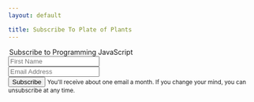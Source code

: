 ```yaml
---
layout: default

title: Subscribe To Plate of Plants
---
```


<div id="mc_embed_signup">
<form action="//programmingjs.us12.list-manage.com/subscribe/post?u=e02e506170ec88c7dd2825def&amp;id=691544088a" method="post" id="mc-embedded-subscribe-form" name="mc-embedded-subscribe-form" class="validate subscribe form" target="_blank" novalidate>
  <legend>Subscribe to Programming JavaScript</legend>
  <div class="mc-field-group">
    <input type="text" value="" name="FNAME" class="" id="mce-FNAME" placeholder="First Name">
  </div>
  <div class="mc-field-group">
    <input type="email" value="" name="EMAIL" class="required email" id="mce-EMAIL" placeholder="Email Address">
  </div>
  <div id="mce-responses" class="clear">
    <div class="response" id="mce-error-response" style="display:none"></div>
    <div class="response" id="mce-success-response" style="display:none"></div>
  </div>
  <div style="position: absolute; left: -5000px;" aria-hidden="true"><input type="text" name="b_e02e506170ec88c7dd2825def_691544088a" tabindex="-1" value=""></div>
  <input type="submit" value="Subscribe" name="subscribe" id="mc-embedded-subscribe">
  <small>You'll receive about one email a month. If you change your mind, you can unsubscribe at any time.</small>
</form>
</div>
<script type='text/javascript' src='//s3.amazonaws.com/downloads.mailchimp.com/js/mc-validate.js'></script><script type='text/javascript'>(function($) {window.fnames = new Array(); window.ftypes = new Array();fnames[1]='FNAME';ftypes[1]='text';fnames[0]='EMAIL';ftypes[0]='email';}(jQuery));var $mcj = jQuery.noConflict(true);</script>

